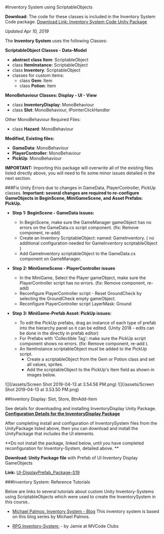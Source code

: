 #Inventory System using ScriptableObjects

**Download:** The code for these classes is included in the Inventory System Code package. [Download Link: Inventory System Code Unity Package](https://utdallas.box.com/v/InventorySystem-Code)
 
 _Updated Apr 10, 2019_

The **Inventory System** uses the following Classes:

**ScriptableObject Classes - Data-Model**
- **abstract class Item**: ScriptableObject
- class **ItemInstance:** ScriptableObject
- class **Inventory**: ScriptableObject
- classes for custom items:
    - class **Gem**: Item
    - class **Potion**: Item
    
**MonoBehaviour Classes: Display - UI - View**

- class **InventoryDisplay**: MonoBehaviour
- class **Slot**: MonoBehaviour, IPointerClickHandler

Other MonoBehaviour Required Files:
- class **Hazard**: MonoBehaviour


**Modified, Existing files:**
- **GameData**: MonoBehaviour
- **PlayerController**: MonoBehaviour
- **PickUp**: MonoBehaviour


**IMPORTANT:** Importing this package will overwrite all of the existing files listed directly above, you will need to fix some minor issues detailed in the next section.

###Fix Unity Errors due to changes in GameData, PlayerController, PickUp classes.
**Important: several changes are required to re-configure GameObjects in BeginScene, MiniGameScene, and Asset Prefabs: PickUp.**  

- **Step 1: BeginScene - GameData issues:**  
    - In BeginScene, make sure the GameManager gameObject has no errors on the GameData.cs script component. (fix: Remove component, re-add)
    - Create an Inventory ScriptableObject: named: GameInventory. ( no additional configuration needed for GameInventory scriptableObject )
    - Add GameInventory scriptableObject to the GameData.cs component on GameManager.
    
    
- **Step 2: MiniGameScene - PlayerController issues**
    - In the MiniGame, Select the Player gameObject, make sure the PlayerController script has no errors. (fix: Remove component, re-add)
    - Reconfigure PlayerController script - Reset GroundCheck by selecting the GroundCheck empty gameObject.
    - Reconfigure PlayerController script LayerMask: Ground
    
    
- **Step 3: MiniGame-Prefab Asset: PickUp issues:**
    - To edit the PickUp prefabs, drag an instance of each type of prefab into the hierarchy panel so it can be edited. (Unity 2018 - edits can be done in the directly in prefab editor)
    - For Prefabs with 'Collectible Tag':  make sure the PickUp script component shows no errors. (fix: Remove component, re-add ).
    - An ItemInstance scriptableObject must be added to the PickUp script.
        - Create a scriptableObject from the Gem or Potion class and set all values, sprites.
        - Add the scriptableObject to the PickUp's Item field as shown in images below.
         
![](/assets/Screen Shot 2019-04-13 at 3.54.56 PM.png)
![](/assets/Screen Shot 2019-04-13 at 3.53.50 PM.png)

##Inventory Display: Slot, Store, BtnAdd-Item 

See details for downloading and installing InventoryDisplay Unity Package. **[Configuration Details for the InventoryDisplay Package](https://kdoore.gitbooks.io/cs-2335/content/project-2-dictionaries-to-store-data/inventory-scriptableobject/inventory-display-slot.html)**

After completing install and configuration of InventorySystem files from the UnityPackage listed above, then you can download and install the UnityPackage that includes the UI elements.

**Do not install the package, linked below, until you have completed reconfiguration for Inventory-System, detailed above. **

**Download: Unity Package file** with Prefab of UI Inventory Display GameObjects

**Link:** [UI-DisplayPrefab_Package-S19](https://utdallas.box.com/v/UI-InventoryDisplay-S19)

###Inventory System: Reference Tutorials

Below are links to several tutorials about custom Unity Inventory-Systems using ScriptableObjects which were used to create the InventorySystem in this course..  

- [Michael Palmos: Inventory System - Blog](https://toqoz.svbtle.com/a-unity-inventory-system-that-actually-works)  This inventory system is based on this blog series by Michael Palmos.

- [RPG Inventory-System:](https://www.mvcode.com/lessons/unity-rpg-inventory-system-jamie) - by Jamie at MVCode Clubs 













